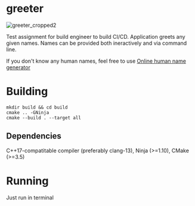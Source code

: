 # greeter

![greeter_cropped2](https://user-images.githubusercontent.com/1110183/222794895-e0e187ef-958a-4f42-9fde-dea831031a8e.gif)

Test assignment for build engineer to build CI/CD. Application greets any given names. Names can be provided both ineractively and via command line.

If you don't know any human names, feel free to use [Online human name generator](https://blog.reedsy.com/character-name-generator/fantasy/human/)


# Building
```
mkdir build && cd build
cmake .. -GNinja
cmake --build . --target all
```

## Dependencies
C++17-compatitable compiler (preferably clang-13), Ninja (>=1.10), CMake (>=3.5)

# Running
Just run in terminal
